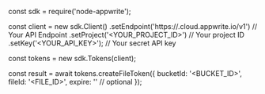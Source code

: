 const sdk = require('node-appwrite');

const client = new sdk.Client()
    .setEndpoint('https://<REGION>.cloud.appwrite.io/v1') // Your API Endpoint
    .setProject('<YOUR_PROJECT_ID>') // Your project ID
    .setKey('<YOUR_API_KEY>'); // Your secret API key

const tokens = new sdk.Tokens(client);

const result = await tokens.createFileToken({
    bucketId: '<BUCKET_ID>',
    fileId: '<FILE_ID>',
    expire: '' // optional
});
